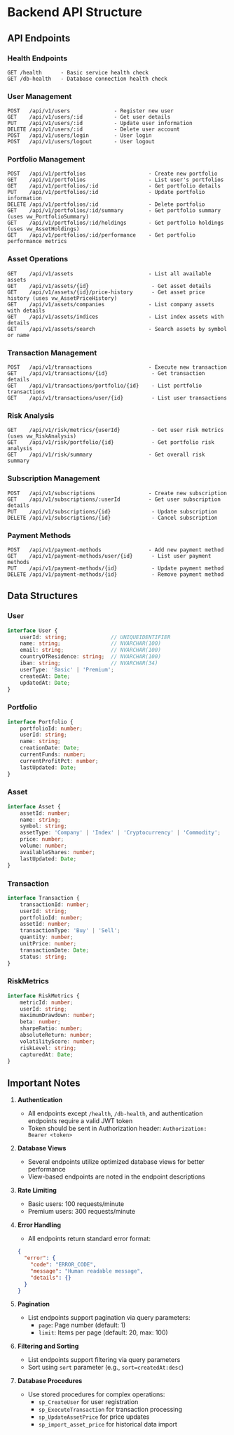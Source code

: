 # Backend API Structure

## API Endpoints

### Health Endpoints
```
GET /health      - Basic service health check
GET /db-health   - Database connection health check
```

### User Management
```
POST   /api/v1/users              - Register new user
GET    /api/v1/users/:id          - Get user details
PUT    /api/v1/users/:id          - Update user information
DELETE /api/v1/users/:id          - Delete user account
POST   /api/v1/users/login        - User login
POST   /api/v1/users/logout       - User logout
```

### Portfolio Management
```
POST   /api/v1/portfolios                    - Create new portfolio
GET    /api/v1/portfolios                    - List user's portfolios
GET    /api/v1/portfolios/:id                - Get portfolio details
PUT    /api/v1/portfolios/:id                - Update portfolio information
DELETE /api/v1/portfolios/:id                - Delete portfolio
GET    /api/v1/portfolios/:id/summary        - Get portfolio summary (uses vw_PortfolioSummary)
GET    /api/v1/portfolios/:id/holdings       - Get portfolio holdings (uses vw_AssetHoldings)
GET    /api/v1/portfolios/:id/performance    - Get portfolio performance metrics
```

### Asset Operations
```
GET    /api/v1/assets                        - List all available assets
GET    /api/v1/assets/{id}                    - Get asset details
GET    /api/v1/assets/{id}/price-history      - Get asset price history (uses vw_AssetPriceHistory)
GET    /api/v1/assets/companies              - List company assets with details
GET    /api/v1/assets/indices                - List index assets with details
GET    /api/v1/assets/search                 - Search assets by symbol or name
```

### Transaction Management
```
POST   /api/v1/transactions                  - Execute new transaction
GET    /api/v1/transactions/{id}              - Get transaction details
GET    /api/v1/transactions/portfolio/{id}    - List portfolio transactions
GET    /api/v1/transactions/user/{id}         - List user transactions
```

### Risk Analysis
```
GET    /api/v1/risk/metrics/{userId}          - Get user risk metrics (uses vw_RiskAnalysis)
GET    /api/v1/risk/portfolio/{id}            - Get portfolio risk analysis
GET    /api/v1/risk/summary                  - Get overall risk summary
```

### Subscription Management
```
POST   /api/v1/subscriptions                 - Create new subscription
GET    /api/v1/subscriptions/:userId         - Get user subscription details
PUT    /api/v1/subscriptions/{id}             - Update subscription
DELETE /api/v1/subscriptions/{id}             - Cancel subscription
```

### Payment Methods
```
POST   /api/v1/payment-methods               - Add new payment method
GET    /api/v1/payment-methods/user/{id}      - List user payment methods
PUT    /api/v1/payment-methods/{id}           - Update payment method
DELETE /api/v1/payment-methods/{id}           - Remove payment method
```

## Data Structures

### User
```typescript
interface User {
    userId: string;              // UNIQUEIDENTIFIER
    name: string;                // NVARCHAR(100)
    email: string;               // NVARCHAR(100)
    countryOfResidence: string;  // NVARCHAR(100)
    iban: string;                // NVARCHAR(34)
    userType: 'Basic' | 'Premium';
    createdAt: Date;
    updatedAt: Date;
}
```

### Portfolio
```typescript
interface Portfolio {
    portfolioId: number;
    userId: string;
    name: string;
    creationDate: Date;
    currentFunds: number;
    currentProfitPct: number;
    lastUpdated: Date;
}
```

### Asset
```typescript
interface Asset {
    assetId: number;
    name: string;
    symbol: string;
    assetType: 'Company' | 'Index' | 'Cryptocurrency' | 'Commodity';
    price: number;
    volume: number;
    availableShares: number;
    lastUpdated: Date;
}
```

### Transaction
```typescript
interface Transaction {
    transactionId: number;
    userId: string;
    portfolioId: number;
    assetId: number;
    transactionType: 'Buy' | 'Sell';
    quantity: number;
    unitPrice: number;
    transactionDate: Date;
    status: string;
}
```

### RiskMetrics
```typescript
interface RiskMetrics {
    metricId: number;
    userId: string;
    maximumDrawdown: number;
    beta: number;
    sharpeRatio: number;
    absoluteReturn: number;
    volatilityScore: number;
    riskLevel: string;
    capturedAt: Date;
}
```

## Important Notes

1. **Authentication**
   - All endpoints except `/health`, `/db-health`, and authentication endpoints require a valid JWT token
   - Token should be sent in Authorization header: `Authorization: Bearer <token>`

2. **Database Views**
   - Several endpoints utilize optimized database views for better performance
   - View-based endpoints are noted in the endpoint descriptions

3. **Rate Limiting**
   - Basic users: 100 requests/minute
   - Premium users: 300 requests/minute

4. **Error Handling**
   - All endpoints return standard error format:
   ```json
   {
     "error": {
       "code": "ERROR_CODE",
       "message": "Human readable message",
       "details": {}
     }
   }
   ```

5. **Pagination**
   - List endpoints support pagination via query parameters:
     - `page`: Page number (default: 1)
     - `limit`: Items per page (default: 20, max: 100)

6. **Filtering and Sorting**
   - List endpoints support filtering via query parameters
   - Sort using `sort` parameter (e.g., `sort=createdAt:desc`)

7. **Database Procedures**
   - Use stored procedures for complex operations:
     - `sp_CreateUser` for user registration
     - `sp_ExecuteTransaction` for transaction processing
     - `sp_UpdateAssetPrice` for price updates
     - `sp_import_asset_price` for historical data import
